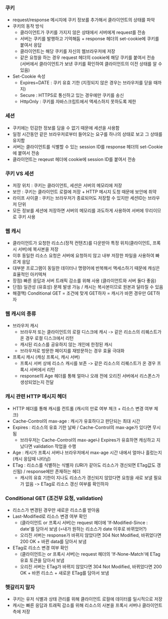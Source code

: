 ### 쿠키
- request/response 메시지에 쿠키 정보를 추가해서 클라이언트의 상태를 파악
- 쿠키의 동작 방식
    - 클라이언트가 쿠키를 가지지 않은 상태에서 서버에게 request를 전송
    - 서버는 쿠키를 발행하고 기억해둠 + response 헤더의 set-cookie에 쿠키를 붙여서 응답
    - 클라이언트는 해당 쿠키를 자신의 웹브라우저에 저장
    - 같은 요청을 하는 경우 request 헤더의 cookie에 해당 쿠키를 붙여서 전송      
    (서버에서 클라이언트가 보낸 쿠키를 확인하여 클라이언트의 이전 상태를 알 수 있음)
- Set-Cookie 속성
    - Expires=DATE : 쿠키 유효 기한 (지정되지 않은 경우는 브라우저를 닫을 때까지)
    - Secure : HTTPS로 통신하고 있는 경우에만 쿠키를 송신
    - HttpOnly : 쿠키를 자바스크립트에서 액세스하지 못하도록 제한

### 세션
- 쿠키에는 민감한 정보를 담을 수 없기 때문에 세션을 사용함
- 일정 시간동안 같은 브라우저로부터 들어오는 요구를 하나의 상태로 보고 그 상태를 유지함
- 서버는 클라이언트를 식별할 수 있는 session ID를 response 헤더의 set-Cookie에 붙여서 전송
- 클라이언트는 reqeust 헤더에 cookie에 session ID를 붙여서 전송

### 쿠키 VS 세션
- 저장 위치 : 쿠키는 클라이언트, 세션은 서버의 메모리에 저장
- 보안 : 쿠키는 클라이언트 로컬에 저장 + HTTP 메시지 도청 때문에 보안에 취약
- 라이프 사이클 : 쿠키는 브라우저가 종료되어도 저장할 수 있지만 세션ID는 브라우저 단위
- 모든 정보를 세션에 저장하면 서버의 메모리를 과도하게 사용하여 서버에 무리이므로 쿠키 사용
    
### 웹 캐시
- 클라이언트가 요청한 리소스(정적 컨텐츠)를 다운받아 특정 위치(클라이언트, 프록시 서버)에 복사본을 저장
- 이후 동일한 리소스 요청은 서버에 요청하지 않고 내부 저장한 파일을 사용하여 빠르게 응답
- 대부분 프로그램이 동일한 데이터나 명령어에 반복해서 액세스하기 때문에 캐싱은 효율적인 아키텍쳐
- 장점) 빠른 응답과 서버 트래픽 감소를 위해 사용 (클라이언트와 서버 둘다 좋음)
- 단점) 일관성 (유효성) 문제 발생 가능 / 캐시는 복사본이므로 원본과 달라질 수 있음
- 해결책) Conditional GET = 조건에 맞게 GET하자 = 캐시가 바뀐 경우만 GET하자

### 웹 캐시의 종류
- 브라우저 캐시
    - 브라우저 또는 클라이언트의 로컬 디스크에 캐시 -> 같은 리소스의 리퀘스트가 온 경우 로컬 디스크에서 리턴
    - 캐시된 리소스를 공유하지 않는 개인에 한정된 캐시
    - 브라우저로 방문한 페이지를 재방문하는 경우 효율 극대화
- 프록시 캐시 (캐싱 프록시, 캐시 서버)
    - 프록시 서버 상에 리소스 캐시를 보존 -> 같은 리소스의 리퀘스트가 온 경우 프록시 서버에서 리턴
    - response의 Age 헤더를 통해 얼마나 오래 전에 오리진 서버에서 리스폰스가 생성되었는지 전달

### 캐시 관련 HTTP 메시지 헤더
- HTTP 헤더를 통해 캐시를 컨트롤 (캐시의 만료 여부 체크 + 리소스 변경 여부 체크)
- Cache-Control의 max-age : 캐시가 유효하다고 판단되는 최대 시간
- Expires : 리소스의 유효 기한 날짜 / Cache-Control의 max-age가 있다면 무시됨
    - 브라우저는 Cache-Control의 max-age나 Expires가 유효하면 캐싱하고 지났다면 validation 작업을 수행
- Age : 캐시가 프록시 서버나 브라우저에서 max-age 시간 내에서 얼마나 흘렀는지 (캐시 응답때 나타남)
- ETag : 리소스를 식별하는 식별자 (URI가 같아도 리소스가 갱신되면 ETag값도 갱신됨) / response에만 존재하는 헤더
    - 캐시의 유효 기한이 지나도 리소스가 갱신되지 않았다면 요청을 새로 보낼 필요가 없음 -> ETag로 리소스 갱신 여부를 확인하자
    
    
### Conditional GET (조건부 요청, validation)
- 리소스가 변경된 경우만 새로운 리소스를 받아옴
- Last-Modified로 리소스 변경 여부 확인
    - (클라이언트 or 프록시 서버)는 request 헤더에 'If-Modified-Since : date'를 담아서 보냄 (=내가 원하는 리소스가 date 이후로 바뀌었어?)
    - 오리진 서버는 response가 바뀌지 않았다면 304 Not Modified, 바뀌었다면 200 OK + 바뀐 data를 담아서 보냄  
- ETag로 리소스 변경 여부 확인
    - (클라이언트는 or 프록시 서버)는 request 헤더의 'If-None-Match'에 ETag 유효 토큰을 담아서 보냄
    - 오리진 서버는 ETag가 바뀌지 않았다면 304 Not Modified, 바뀌었다면 200 OK + 바뀐 리소스 + 새로운 ETag를 담아서 보냄


### 헷갈리지 말자
- 쿠키는 유저 식별과 상태 관리를 위해 클라이언트 로컬에 데이터를 일시적으로 저장
- 캐시는 빠른 응답과 트래픽 감소를 위해 리소스의 사본을 프록시 서버나 클라이언트 측에 저장
